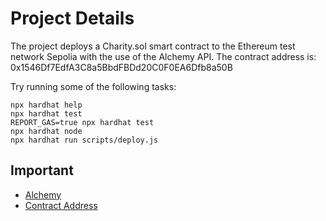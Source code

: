 # Project Details

The project deploys a Charity.sol smart contract to the Ethereum test network Sepolia with the use of the Alchemy API.
The contract address is: 0x1546Df7EdfA3C8a5BbdFBDd20C0F0EA6Dfb8a50B

Try running some of the following tasks:

```shell
npx hardhat help
npx hardhat test
REPORT_GAS=true npx hardhat test
npx hardhat node
npx hardhat run scripts/deploy.js
```

## Important

- [Alchemy](https://www.alchemy.com/)
- [Contract Address](https://sepolia.etherscan.io/address/0x1546df7edfa3c8a5bbdfbdd20c0f0ea6dfb8a50b)
